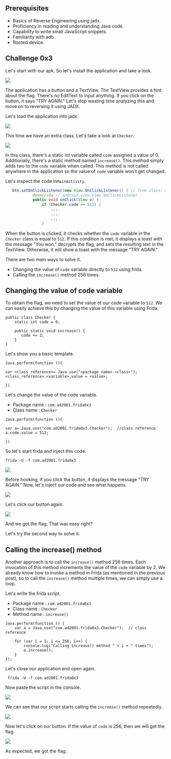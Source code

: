 ## Prerequisites  

- Basics of Reverse Engineering using jadx.
- Proficiency in reading and understanding Java code.
- Capability to write small JavaScript snippets.
- Familiarity with adb.
- Rooted device.

## Challenge 0x3

Let's start with our apk. So let's install the application and take a look.

![](Images/1.png)

The application has a button and a TextView. The TextView provides a  hint about the flag. There's no EditText to input anything. If you click on the  button, it says "TRY AGAIN." Let's stop wasting time analyzing this and  move on to reversing it using JADX.

Let's load the application into jadx.

![](Images/2.png)

This time we have an extra class. Let's take a look at `Checker`.

![](Images/3.png)

In this class, there's a static int variable called `code` assigned a value of 0. Additionally, there's a static method named `increase()`. This method simply adds two to the `code` variable when called. This method is not called anywhere in the application so the value of `code` variable won't get changed.

Let's inspect the code in`MainActivity`.

```java
   btn.setOnClickListener(new View.OnClickListener() { // from class: com.ad2001.frida0x3.MainActivity.1
            @Override // android.view.View.OnClickListener
            public void onClick(View v) {
                if (Checker.code == 512) {
					....
                    ....
                    ....
                }

```

When the button is clicked, it checks whether the `code` variable in the `Checker` class is equal to `512`. If this condition is met, it displays a toast with the message "You won," decrypts the flag, and sets the resulting text in the TextView. Otherwise, it will show a toast with the message "TRY AGAIN."

There are two main ways to solve it. 

- Changing the value of `code` variable directly to `512` using frida.
- Calling the `increase()` method 256 times.

## Changing the value of code variable

To obtain the flag, we need to set the value of our code variable to `512`. We can easily achieve this by changing the value of this variable using Frida. 

```
public class Checker {
    static int code = 0;

    public static void increase() {
       code += 2;
    }
}
```

Let's show you a basic template.

```
Java.perform(function (){
 
var <class_reference>= Java.use("<package_name>.<class>");
<class_reference>.<variable>.value = <value>;

})
```

Let's change the value of the code variable.

- Package name : `com.ad2001.frida0x3`
- Class name : `Checker`

```
Java.perform(function (){
 
var a= Java.use("com.ad2001.frida0x3.Checker");  //class reference
a.code.value = 512; 

})
```

So let's start frida and inject this code.

```
frida -U -f com.ad2001.frida0x3
```

![](Images/4.png)

Before hooking, if you click the button, it displays the message "TRY  AGAIN." Now, let's inject our code and see what happens.

![](Images/5.png)

Let's click our button again.

![](Images/6.png)

And we got the flag. That was easy right? 

Let's try the second way to solve it.

## Calling the increase() method

Another approach is to call the `increase()` method 256 times. Each invocation of this method increments the value of the `code` variable by 2. We already know how to invoke a method in Frida (as mentioned in the previous post), so to call the `increase()` method multiple times, we can simply use a loop.

Let's write the frida script.

- Package name : `com.ad2001.frida0x3`
- Class name : `Checker`
- Method name : `increase()`

```
Java.perform(function () {
    var a = Java.use("com.ad2001.frida0x3.Checker");  // class reference

    for (var i = 1; i <= 256; i++) {
        console.log("Calling increase() method " + i + " times");
        a.increase();
    }
});

```

Let's close our application and open again.

```
 frida -U -f com.ad2001.frida0x3
```

Now paste the script in the console.

![](Images/7.png)

We can see that our script starts calling the `increase()` method repeatedly.

![](Images/8.png)

Now let's click on our button. If the value of `code` is 256, then we will get the flag.

![](Images/9.png)

As expected, we got the flag. 